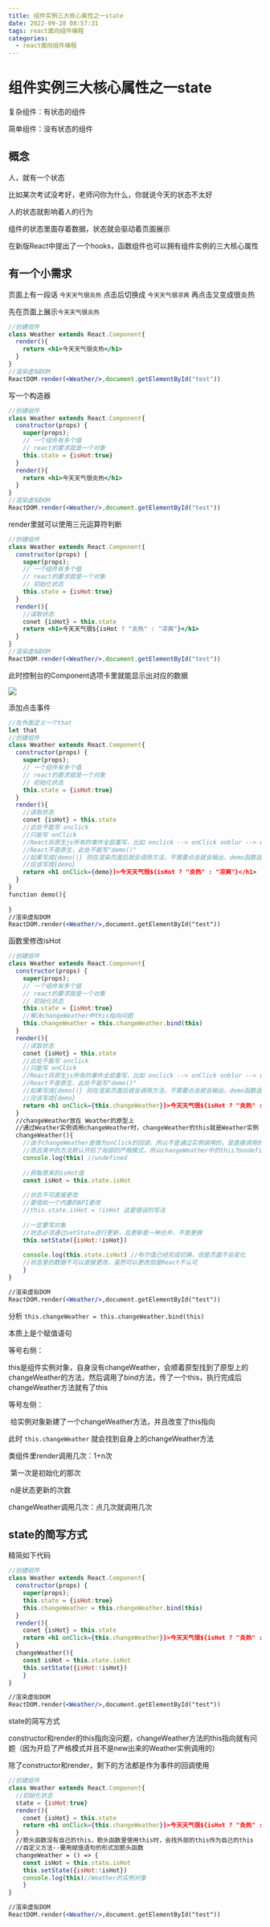 ```yaml
---
title: 组件实例三大核心属性之一state
date: 2022-09-28 08:57:31
tags: react面向组件编程
categories:	
  - react面向组件编程
---
```


# 组件实例三大核心属性之一state

复杂组件：有状态的组件

简单组件：没有状态的组件

## 概念

人，就有一个状态

比如某次考试没考好，老师问你为什么，你就说今天的状态不太好

人的状态就影响着人的行为

组件的状态里面存着数据，状态就会驱动着页面展示

在新版React中提出了一个hooks，函数组件也可以拥有组件实例的三大核心属性

## 有一个小需求

页面上有一段话 `今天天气很炎热` 点击后切换成 `今天天气很凉爽` 再点击又变成很炎热

先在页面上展示`今天天气很炎热`

```jsx
//创建组件
class Weather extends React.Component{
  render(){
    return <h1>今天天气很炎热</h1>
  }
}
//渲染虚拟DOM
ReactDOM.render(<Weather/>,document.getElementById("test"))
```

写一个构造器

```jsx
//创建组件
class Weather extends React.Component{
  constructor(props) {
    super(props);
    // 一个组件有多个值
    // react的要求就是一个对象
    this.state = {isHot:true}
  }
  render(){
    return <h1>今天天气很炎热</h1>
  }
}
//渲染虚拟DOM
ReactDOM.render(<Weather/>,document.getElementById("test"))
```

render里就可以使用三元运算符判断

```jsx
//创建组件
class Weather extends React.Component{
  constructor(props) {
    super(props);
    // 一个组件有多个值
    // react的要求就是一个对象
    // 初始化状态
    this.state = {isHot:true}
  }
  render(){
    //读取状态
    conet {isHot} = this.state
    return <h1>今天天气很${isHot ? "炎热" : "凉爽"}</h1>
  }
}
//渲染虚拟DOM
ReactDOM.render(<Weather/>,document.getElementById("test"))
```

此时控制台的Component选项卡里就能显示出对应的数据

![](https://react-1300475487.cos.ap-chengdu.myqcloud.com/data.png)

添加点击事件

```jsx
//在外面定义一个that
let that
//创建组件
class Weather extends React.Component{
  constructor(props) {
    super(props);
    // 一个组件有多个值
    // react的要求就是一个对象
    // 初始化状态
    this.state = {isHot:true}
  }
  render(){
    //读取状态
    conet {isHot} = this.state
    //此处不能写 onclick
    //只能写 onClick
    //React将原生js所有的事件全部重写，比如 onclick --> onClick onblur --> onBlur
    //React不是原生，此处不能写"demo()"
    //如果写成{demo()} 则在渲染页面后就会调用方法，不需要点击就会输出，demo函数返回了一个undefined
    //应该写成{demo}
    return <h1 onClick={demo}}>今天天气很${isHot ? "炎热" : "凉爽"}</h1>
  }
}
function demo(){
  
}
//渲染虚拟DOM
ReactDOM.render(<Weather/>,document.getElementById("test"))
```

函数里修改isHot

```jsx
//创建组件
class Weather extends React.Component{
  constructor(props) {
    super(props);
    // 一个组件有多个值
    // react的要求就是一个对象
    // 初始化状态
    this.state = {isHot:true}
    //解决changeWeather中this指向问题
    this.changeWeather = this.changeWeather.bind(this)
  }
  render(){
    //读取状态
    conet {isHot} = this.state
    //此处不能写 onclick
    //只能写 onClick
    //React将原生js所有的事件全部重写，比如 onclick --> onClick onblur --> onBlur
    //React不是原生，此处不能写"demo()"
    //如果写成{demo()} 则在渲染页面后就会调用方法，不需要点击就会输出，demo函数返回了一个undefined
    //应该写成{demo}
    return <h1 onClick={this.changeWeather}}>今天天气很${isHot ? "炎热" : "凉爽"}</h1>
  }
  //changeWeather放在 Weather的原型上
  //通过Weather实例调用changeWeather时，changeWeather的this就是Weather实例
  changeWeather(){
    //由于changeWeather是做为onClick的回调，所以不是通过实例调用的，是直接调用的
    //而且类中的方法默认开启了局部的严格模式，所以changeWeather中的this为undefined
  	console.log(this) //undefined
    
    //获取原来的isHot值
    const isHot = this.state.isHot
    
    //状态不可直接更改
    //要借助一个内置的API更改
    //this.state.isHot = !isHot 这是错误的写法
    
    //一定要写对象
    //状态必须通过setState进行更新，且更新是一种合并，不是更换
    this.setState({isHot:!isHot})
    
    console.log(this.state.isHot) //布尔值已经完成切换，但是页面不会变化
    //状态里的数据不可以直接更改，虽然可以更改但是React不认可
	}
}

//渲染虚拟DOM
ReactDOM.render(<Weather/>,document.getElementById("test"))
```

分析 `this.changeWeather = this.changeWeather.bind(this)`

本质上是个赋值语句

等号右侧：

​	this是组件实例对象，自身没有changeWeather，会顺着原型找到了原型上的changeWeather的方法，然后调用了bind方法，传了一个this，执行完成后changeWeather方法就有了this

等号左侧：

​	给实例对象新建了一个changeWeather方法，并且改变了this指向

此时 `this.changeWeather` 就会找到自身上的changeWeather方法

类组件里render调用几次：1+n次

​	第一次是初始化的那次

​	n是状态更新的次数

changeWeather调用几次：点几次就调用几次

## state的简写方式

精简如下代码

```jsx
//创建组件
class Weather extends React.Component{
  constructor(props) {
    super(props);
    this.state = {isHot:true}
    this.changeWeather = this.changeWeather.bind(this)
  }
  render(){
    conet {isHot} = this.state
    return <h1 onClick={this.changeWeather}}>今天天气很${isHot ? "炎热" : "凉爽"}</h1>
  }
  changeWeather(){
    const isHot = this.state.isHot
    this.setState({isHot:!isHot})
	}
}

//渲染虚拟DOM
ReactDOM.render(<Weather/>,document.getElementById("test"))
```

state的简写方式

constructor和render的this指向没问题，changeWeather方法的this指向就有问题（因为开启了严格模式并且不是new出来的Weather实例调用的）

除了constructor和render，剩下的方法都是作为事件的回调使用



```jsx
//创建组件
class Weather extends React.Component{
  //初始化状态
  state = {isHot:true}
  render(){
    conet {isHot} = this.state
    return <h1 onClick={this.changeWeather}}>今天天气很${isHot ? "炎热" : "凉爽"}</h1>
  }
  //箭头函数没有自己的this，箭头函数里使用this时，会找外部的this作为自己的this
  //自定义方法--要用赋值语句的形式加箭头函数
  changeWeather = () => {
    const isHot = this.state.isHot
    this.setState({isHot:!isHot})
    console.log(this)//Weather的实例对象
	}
}

//渲染虚拟DOM
ReactDOM.render(<Weather/>,document.getElementById("test"))
```

